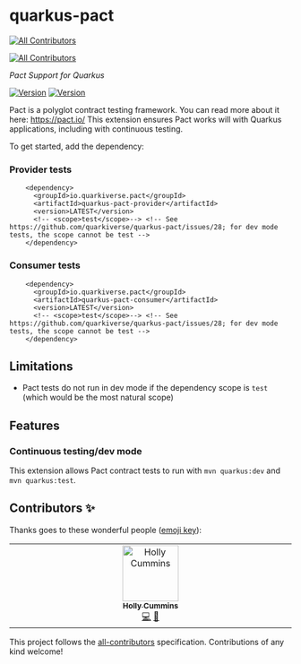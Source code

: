 # quarkus-pact
<!-- ALL-CONTRIBUTORS-BADGE:START - Do not remove or modify this section -->
[![All Contributors](https://img.shields.io/badge/all_contributors-1-orange.svg?style=flat-square)](#contributors-)
<!-- ALL-CONTRIBUTORS-BADGE:END -->

<!-- ALL-CONTRIBUTORS-BADGE:START - Do not remove or modify this section -->
[![All Contributors](https://img.shields.io/badge/all_contributors-2-blue.svg?style=plastic)](#contributors-)
<!-- ALL-CONTRIBUTORS-BADGE:END -->
_Pact Support for Quarkus_

[![Version](https://img.shields.io/maven-central/v/io.quarkiverse.pact/quarkus-pact-provider?logo=apache-maven&style=for-the-badge&color=blue&style=plastic)](https://search.maven.org/artifact/io.quarkiverse.pact/quarkus-pact-provider)
[![Version](https://img.shields.io/maven-central/v/io.quarkiverse.pact/quarkus-pact-consumer?logo=apache-maven&style=for-the-badge&color=blue&style=plastic)](https://search.maven.org/artifact/io.quarkiverse.pact/quarkus-pact-consumer)

Pact is a polyglot contract testing framework. You can read more about it here: https://pact.io/
This extension ensures Pact works will with Quarkus applications, including with continuous testing.

To get started, add the dependency:

### Provider tests

```
    <dependency>
      <groupId>io.quarkiverse.pact</groupId>
      <artifactId>quarkus-pact-provider</artifactId>
      <version>LATEST</version>
      <!-- <scope>test</scope>--> <!-- See https://github.com/quarkiverse/quarkus-pact/issues/28; for dev mode tests, the scope cannot be test -->
    </dependency>
```

### Consumer tests

```
    <dependency>
      <groupId>io.quarkiverse.pact</groupId>
      <artifactId>quarkus-pact-consumer</artifactId>
      <version>LATEST</version>
      <!-- <scope>test</scope>--> <!-- See https://github.com/quarkiverse/quarkus-pact/issues/28; for dev mode tests, the scope cannot be test -->
    </dependency>
```

## Limitations

- Pact tests do not run in dev mode if the dependency scope is `test` (which would be the most natural scope)

## Features

### Continuous testing/dev mode

This extension allows Pact contract tests to run with `mvn quarkus:dev` and `mvn quarkus:test`.

## Contributors ✨

Thanks goes to these wonderful people ([emoji key](https://allcontributors.org/docs/en/emoji-key)):
<!-- ALL-CONTRIBUTORS-LIST:START - Do not remove or modify this section -->
<!-- prettier-ignore-start -->
<!-- markdownlint-disable -->
<table>
  <tbody>
    <tr>
      <td align="center" valign="top" width="14.28%"><a href="https://hollycummins.com"><img src="https://avatars.githubusercontent.com/u/11509290?v=4?s=100" width="100px;" alt="Holly Cummins"/><br /><sub><b>Holly Cummins</b></sub></a><br /><a href="https://github.com/quarkiverse/quarkus-pact/commits?author=holly-cummins" title="Code">💻</a> <a href="#maintenance-holly-cummins" title="Maintenance">🚧</a></td>
    </tr>
  </tbody>
</table>

<!-- markdownlint-restore -->
<!-- prettier-ignore-end -->

<!-- ALL-CONTRIBUTORS-LIST:END -->

<!-- ALL-CONTRIBUTORS-LIST:START - Do not remove or modify this section -->
<!-- prettier-ignore-start -->
<!-- markdownlint-disable -->

<!-- markdownlint-restore -->
<!-- prettier-ignore-end -->

<!-- ALL-CONTRIBUTORS-LIST:END -->

This project follows the [all-contributors](https://github.com/all-contributors/all-contributors) specification.
Contributions of any kind welcome!
